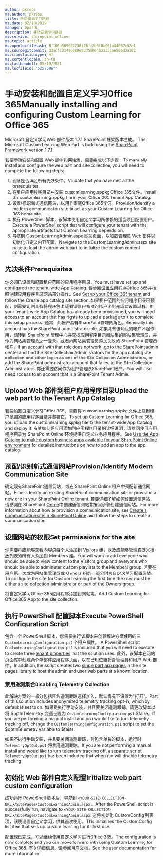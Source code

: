 ```yaml
---
author: pkrebs
ms.author: pkrebs
title: 手动安装学习路径
ms.date: 02/18/2019
manager: bpardi
description: 手动安装学习路径
ms.service: sharepoint-online
ms.topic: article
ms.openlocfilehash: 6f106b569602730f16fc2b6f8a09fa44667e32e1
ms.sourcegitcommit: 33acfc2149de89e8375b064b2223cae505d2a102
ms.translationtype: MT
ms.contentlocale: zh-CN
ms.lasthandoff: 05/19/2021
ms.locfileid: "52575967"
---
```

# <a name="manually-installing-and-configuring-custom-learning-for-office-365"></a><span data-ttu-id="104fc-103">手动安装和配置自定义学习Office 365</span><span class="sxs-lookup"><span data-stu-id="104fc-103">Manually installing and configuring Custom Learning for Office 365</span></span>

<span data-ttu-id="104fc-104">Microsoft 自定义学习Web 部件版本 1.7.1 SharePoint 框架版本生成。 [](/sharepoint/dev/spfx/sharepoint-framework-overview)</span><span class="sxs-lookup"><span data-stu-id="104fc-104">The Microsoft Custom Learning Web Part is build using the [SharePoint Framework](/sharepoint/dev/spfx/sharepoint-framework-overview) version 1.7.1.</span></span>

<span data-ttu-id="104fc-105">若要手动安装和配置 Web 部件和网站集，需要完成以下步骤：</span><span class="sxs-lookup"><span data-stu-id="104fc-105">To manually install and configure the web part and site collection, you will need to complete the following steps:</span></span>

1. <span data-ttu-id="104fc-106">验证是否满足所有先决条件。</span><span class="sxs-lookup"><span data-stu-id="104fc-106">Validate that you have met all the prerequisites.</span></span>
1. <span data-ttu-id="104fc-107">在租户应用程序目录中安装 customlearning.sppkg Office 365文件。</span><span class="sxs-lookup"><span data-stu-id="104fc-107">Install the customlearning.sppkg file in your Office 365 Tenant App Catalog.</span></span>
1. <span data-ttu-id="104fc-108">设置/标识新式通信网站，以用作家庭Office 365学习。</span><span class="sxs-lookup"><span data-stu-id="104fc-108">Provision/Identify a modern communication site to act as your Custom Learning for Office 365 home site.</span></span>
1. <span data-ttu-id="104fc-109">执行 PowerShell 脚本，该脚本使用自定义学习所依赖的适当项目配置租户。</span><span class="sxs-lookup"><span data-stu-id="104fc-109">Execute a PowerShell script that will configure your tenant with the appropriate artifacts that Custom Learning depends on.</span></span>
1. <span data-ttu-id="104fc-110">导航到 CustomLearningAdmin.aspx 网站页面，以加载管理员 Web 部件以初始化自定义内容配置。</span><span class="sxs-lookup"><span data-stu-id="104fc-110">Navigate to the CustomLearningAdmin.aspx site page to load the admin web part to initialize the custom content configuration.</span></span>

## <a name="prerequisites"></a><span data-ttu-id="104fc-111">先决条件</span><span class="sxs-lookup"><span data-stu-id="104fc-111">Prerequisites</span></span>

<span data-ttu-id="104fc-112">你必须已设置和配置租户范围的应用程序目录。</span><span class="sxs-lookup"><span data-stu-id="104fc-112">You must have set up and configured the tenant-wide App Catalog.</span></span> <span data-ttu-id="104fc-113">请参阅[设置应用程序Office 365](/sharepoint/dev/spfx/set-up-your-developer-tenant#create-app-catalog-site)并按照创建应用程序目录网站部分操作。</span><span class="sxs-lookup"><span data-stu-id="104fc-113">See [Set up your Office 365 tenant](/sharepoint/dev/spfx/set-up-your-developer-tenant#create-app-catalog-site) and follow the Create app catalog site section.</span></span> <span data-ttu-id="104fc-114">如果租户范围的应用程序目录已预配，则需要访问具有将程序包上载到该帐户权限的帐户才能完成此设置过程。</span><span class="sxs-lookup"><span data-stu-id="104fc-114">If your tenant-wide App Catalog has already been provisioned, you will need access to an account that has rights to upload a package to it to complete this setup process.</span></span> <span data-ttu-id="104fc-115">通常，此帐户具有SharePoint管理员角色。</span><span class="sxs-lookup"><span data-stu-id="104fc-115">Generally this account has the SharePoint administrator role.</span></span> <span data-ttu-id="104fc-116">如果具有该角色的帐户不起作用，请转到 SharePoint 管理中心并查找应用程序目录网站集的网站集管理员，并作为网站集管理员之一登录，或者向网站集管理员添加失败的 SharePoint 管理员帐户。</span><span class="sxs-lookup"><span data-stu-id="104fc-116">If an account with that role does not work, go to the SharePoint admin center and find the Site Collection Administrators for the app catalog site collection and either log in as one of the Site Collection Administrators, or add the SharePoint administrator account that failed to the Site Collection Administrators.</span></span> <span data-ttu-id="104fc-117">你还需要访问作为租户管理员SharePoint帐户。</span><span class="sxs-lookup"><span data-stu-id="104fc-117">You will also need access to an account that is a SharePoint Tenant Admin.</span></span>

## <a name="upload-the-web-part-to-the-tenant-app-catalog"></a><span data-ttu-id="104fc-118">Upload Web 部件到租户应用程序目录</span><span class="sxs-lookup"><span data-stu-id="104fc-118">Upload the web part to the Tenant App Catalog</span></span>

<span data-ttu-id="104fc-119">若要设置自定义学习Office 365，需要将 customlearning.sppkg 文件上载到租户范围的应用程序目录并部署它。</span><span class="sxs-lookup"><span data-stu-id="104fc-119">To set up Custom Learning for Office 365, you upload the customlearning.sppkg file to the tenant-wide App Catalog and deploy it.</span></span> <span data-ttu-id="104fc-120">有关如何[将应用添加到应用程序目录的详细说明，](/sharepoint/use-app-catalog)请参阅使用应用程序目录为 SharePoint Online 环境提供自定义业务应用程序。</span><span class="sxs-lookup"><span data-stu-id="104fc-120">See [Use the App Catalog to make custom business apps available for your SharePoint Online environment](/sharepoint/use-app-catalog) for detailed instructions on how to add an app to the app catalog.</span></span>

## <a name="provisionidentify-modern-communication-site"></a><span data-ttu-id="104fc-121">预配/识别新式通信网站</span><span class="sxs-lookup"><span data-stu-id="104fc-121">Provision/Identify Modern Communication Site</span></span>

<span data-ttu-id="104fc-122">确定现有SharePoint通信网站，或在 SharePoint Online 租户中预配新通信网站。</span><span class="sxs-lookup"><span data-stu-id="104fc-122">Either identify an existing SharePoint communication site or provision a new one in your SharePoint Online tenant.</span></span> <span data-ttu-id="104fc-123">若要详细了解如何设置通信网站，请参阅在 SharePoint [Online](https://support.office.com/article/create-a-communication-site-in-sharepoint-online-7fb44b20-a72f-4d2c-9173-fc8f59ba50eb)中创建通信网站并按照步骤创建通信网站。</span><span class="sxs-lookup"><span data-stu-id="104fc-123">For more information about how to provision a communication site, see [Create a communication site in SharePoint Online](https://support.office.com/article/create-a-communication-site-in-sharepoint-online-7fb44b20-a72f-4d2c-9173-fc8f59ba50eb) and follow the steps to create a communication site.</span></span>

## <a name="set-permissions-for-the-site"></a><span data-ttu-id="104fc-124">设置网站的权限</span><span class="sxs-lookup"><span data-stu-id="104fc-124">Set permissions for the site</span></span>

<span data-ttu-id="104fc-125">你需要将应能够查看内容的每个人添加到 Visitors 组，以及应能够管理自定义播放列表的所有人添加到 Members 组。</span><span class="sxs-lookup"><span data-stu-id="104fc-125">You will want to add everyone who should be able to view content to the Visitors group and everyone who should be able to administer custom playlists to the Members group.</span></span> <span data-ttu-id="104fc-126">若要在用户第一次成为网站集管理员或 Owners 组的一部分时为自定义学习配置网站。</span><span class="sxs-lookup"><span data-stu-id="104fc-126">To configure the site for Custom Learning the first time the user must be either a site collection administrator or part of the Owners group.</span></span>

<span data-ttu-id="104fc-127">将自定义学习Office 365应用程序添加到网站集。</span><span class="sxs-lookup"><span data-stu-id="104fc-127">Add Custom Learning for Office 365 App to the site collection.</span></span>

## <a name="execute-powershell-configuration-script"></a><span data-ttu-id="104fc-128">执行 PowerShell 配置脚本</span><span class="sxs-lookup"><span data-stu-id="104fc-128">Execute PowerShell Configuration Script</span></span>

<span data-ttu-id="104fc-129">包含一个 PowerShell 脚本，您需要执行该脚本来创建解决方案使用的三 `CustomLearningConfiguration.ps1` 个租户属性。 [](/sharepoint/dev/spfx/tenant-properties)</span><span class="sxs-lookup"><span data-stu-id="104fc-129">A PowerShell script `CustomLearningConfiguration.ps1` is included that you will need to execute to create three [tenant properties](/sharepoint/dev/spfx/tenant-properties) that the solution uses.</span></span> <span data-ttu-id="104fc-130">此外，该脚本在网站页面库中[](/sharepoint/dev/spfx/web-parts/single-part-app-pages)创建两个单部件应用程序页面，以在已知位置托管管理员和用户 Web 部件。</span><span class="sxs-lookup"><span data-stu-id="104fc-130">In addition, the script creates two [single part app pages](/sharepoint/dev/spfx/web-parts/single-part-app-pages) in the site pages library to host the admin and user web parts at a known location.</span></span>

### <a name="disabling-telemetry-collection"></a><span data-ttu-id="104fc-131">禁用遥测集合</span><span class="sxs-lookup"><span data-stu-id="104fc-131">Disabling Telemetry Collection</span></span>

<span data-ttu-id="104fc-132">此解决方案的一部分包括匿名遥测跟踪选择加入，默认情况下设置为"打开"。</span><span class="sxs-lookup"><span data-stu-id="104fc-132">Part of this solution includes anonymized telemetry tracking opt-in, which by default is set to on.</span></span> <span data-ttu-id="104fc-133">如果要执行手动安装，并且要关闭遥测跟踪，请更改脚本以将 $optInTelemetry 变量设置为 `CustomlearningConfiguration.ps1` $false。</span><span class="sxs-lookup"><span data-stu-id="104fc-133">If you are performing a manual install and you would like to turn telemetry tracking off, change the `CustomlearningConfiguration.ps1` script to set the $optInTelemetry variable to $false.</span></span>

<span data-ttu-id="104fc-134">如果不执行手动安装，并且要关闭遥测跟踪，则包含单独的脚本，运行时 `TelemetryOptOut.ps1` 将禁用遥测跟踪。</span><span class="sxs-lookup"><span data-stu-id="104fc-134">If you are not performing a manual install and would like to turn telemetry tracking off, a separate script `TelemetryOptOut.ps1` has been included that when run will disable telemetry tracking.</span></span>

## <a name="initialize-web-part-custom-configuration"></a><span data-ttu-id="104fc-135">初始化 Web 部件自定义配置</span><span class="sxs-lookup"><span data-stu-id="104fc-135">Initialize web part custom configuration</span></span>

<span data-ttu-id="104fc-136">成功运行 PowerShell 脚本后，导航到 `<YOUR-SITE-COLLECTION-URL>/SitePages/CustomLearningAdmin.aspx` 。</span><span class="sxs-lookup"><span data-stu-id="104fc-136">After the PowerShell script is successfully run, navigate to `<YOUR-SITE-COLLECTION-URL>/SitePages/CustomLearningAdmin.aspx`.</span></span> <span data-ttu-id="104fc-137">这将初始化 CustomConfig 列表项，该项设置自定义学习，供其首次使用。</span><span class="sxs-lookup"><span data-stu-id="104fc-137">This initializes the CustomConfig list item that sets up custom learning for its first use.</span></span>

<span data-ttu-id="104fc-138">配置现已完成，可以继续使用自定义学习进行Office 365。</span><span class="sxs-lookup"><span data-stu-id="104fc-138">The configuration is now complete and you can move forward with using Custom Learning for Office 365.</span></span> <span data-ttu-id="104fc-139">有关详细信息，请参阅用户文档。</span><span class="sxs-lookup"><span data-stu-id="104fc-139">See the user documentation for more information.</span></span>
